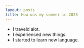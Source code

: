 ```yaml
---
layout: posts
title: How was my sommer in 2023
---
```


- I traveld alot.
- I experienced new things.
- I started to learn new language.